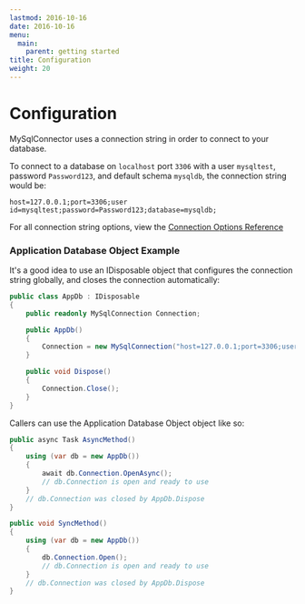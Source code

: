 ```yaml
---
lastmod: 2016-10-16
date: 2016-10-16
menu:
  main:
    parent: getting started
title: Configuration
weight: 20
---
```


Configuration
============

MySqlConnector uses a connection string in order to connect to your database.

To connect to a database on `localhost` port `3306` with a user `mysqltest`, password `Password123`, and default schema `mysqldb`, the connection string would be:

`host=127.0.0.1;port=3306;user id=mysqltest;password=Password123;database=mysqldb;`

For all connection string options, view the [Connection Options Reference](connection-options/)

### Application Database Object Example

It's a good idea to use an IDisposable object that configures the connection string globally, and closes the connection automatically:

```csharp
public class AppDb : IDisposable
{
    public readonly MySqlConnection Connection;

    public AppDb()
    {
        Connection = new MySqlConnection("host=127.0.0.1;port=3306;user id=mysqltest;password=Password123;database=mysqldb;");
    }

    public void Dispose()
    {
        Connection.Close();
    }
}

```

Callers can use the Application Database Object object like so:

```csharp
public async Task AsyncMethod()
{
    using (var db = new AppDb())
    {
        await db.Connection.OpenAsync();
        // db.Connection is open and ready to use
    }
    // db.Connection was closed by AppDb.Dispose
}

public void SyncMethod()
{
    using (var db = new AppDb())
    {
        db.Connection.Open();
        // db.Connection is open and ready to use
    }
    // db.Connection was closed by AppDb.Dispose
}

```